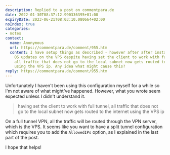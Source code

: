 ```yaml
---
description: Replied to a post on commentpara.de
date: 2022-01-30T08:37:12.990336395+01:00
expiryDate: 2023-06-21T08:03:10.080664+02:00
noIndex: true
categories:
- notes
context:
  name: Anonymous
  url: https://commentpara.de/comment/955.htm
  content: I have setup things as described - however after after installing some
    OS updates on the VPS despite having set the client to work with full tunnel,
    all traffic that does not go to the local subnet now gets routed to the internet
    using the VPS ip. Any idea what might cause this?
reply: https://commentpara.de/comment/955.htm
---
```


Unfortunately I haven't been using this configuration myself for a while so I'm not aware of what might've happened. However, what you wrote seem expected unless I didn't understand it.

> having set the client to work with full tunnel, all traffic that does not go to the local subnet now gets routed to the internet using the VPS ip

On a full tunnel VPN, all the traffic will be routed through the VPN server, which is the VPS. It seems like you want to have a split tunnel configuration which requires you to add the `AllowedIPs` option, as I explained in the last part of the post.

I hope that helps!
